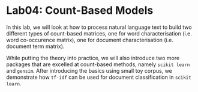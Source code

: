 Lab04: Count-Based Models
==========================

In this lab, we will look at how to process natural language text to build two different types of count-based matrices, one for word characterisation (i.e. word co-occurence matrix), one for document characterisation (i.e. document term matrix).

While putting the theory into practice, we will also introduce two more packages that are excelled at count-based methods, namely `scikit learn` and `gensim`. After introducing the basics using small toy corpus, we demonstrate how `tf-idf` can be used for document classification in `scikit learn`. 
